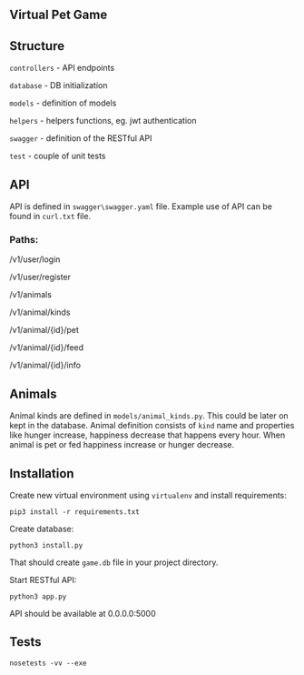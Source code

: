 Virtual Pet Game
----------------

## Structure

`controllers` - API endpoints

`database` - DB initialization

`models` - definition of models

`helpers` - helpers functions, eg. jwt authentication

`swagger` - definition of the RESTful API

`test` - couple of unit tests

## API

API is defined in `swagger\swagger.yaml` file.
Example use of API can be found in `curl.txt` file.

### Paths:

/v1/user/login

/v1/user/register

/v1/animals

/v1/animal/kinds

/v1/animal/{id}/pet

/v1/animal/{id}/feed

/v1/animal/{id}/info

## Animals

Animal kinds are defined in `models/animal_kinds.py`. This could be later on
kept in the database.
Animal definition consists of `kind` name and properties like hunger increase,
happiness decrease that happens every hour.
When animal is pet or fed happiness increase or hunger decrease.

## Installation

Create new virtual environment using `virtualenv` and install requirements:

```
pip3 install -r requirements.txt
```

Create database:

```
python3 install.py
```

That should create `game.db` file in your project directory.

Start RESTful API:

```
python3 app.py
```

API should be available at 0.0.0.0:5000

## Tests

```
nosetests -vv --exe
```
